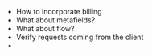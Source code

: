 - How to incorporate billing
- What about metafields?
- What about flow?
- Verify requests coming from the client
-
